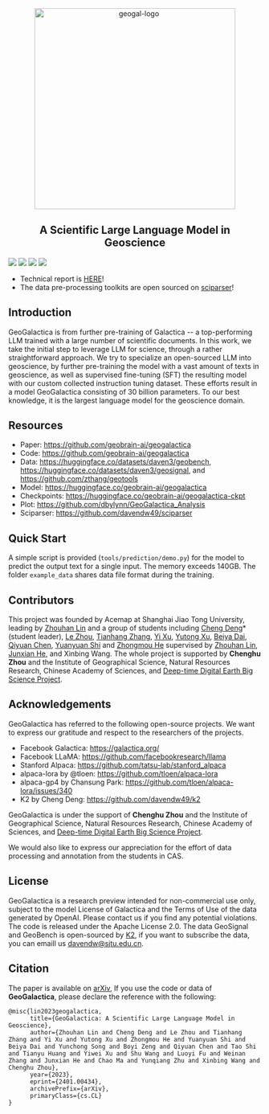 <div style="text-align:center">
<centering>
<img src="https://big-cheng.com/geogal/geogal_orange.png" alt="geogal-logo" width="400"/>
<h2>A Scientific Large Language Model in Geoscience</h2>
</div>

<a href='https://arxiv.org/abs/2401.00434'><img src='https://img.shields.io/badge/Paper-ArXiv-C71585'></a> <a href='https://huggingface.co/geobrain-ai/geogalactica'><img src='https://img.shields.io/badge/%F0%9F%A4%97%20Hugging Face-geogalactica-red'></img></a> <a href='https://huggingface.co/datasets/daven3/geosignal'><img src='https://img.shields.io/badge/Dataset-GeoSignal-4169E1'></img></a> <a href='https://huggingface.co/datasets/daven3/geobench'><img src='https://img.shields.io/badge/Dataset-GeoBench-4169E1'></img></a>

- Technical report is [HERE](https://arxiv.org/abs/2401.00434)!
- The data pre-processing toolkits are open sourced on [sciparser](https://github.com/davendw49/sciparser)!

## Introduction

GeoGalactica is from further pre-training of Galactica -- a top-performing LLM trained with a large number of scientific documents. In this work, we take the initial step to leverage LLM for science, through a rather straightforward approach. We try to specialize an open-sourced LLM into geoscience, by further pre-training the model with a vast amount of texts in geoscience, as well as supervised fine-tuning (SFT) the resulting model with our custom collected instruction tuning dataset. These efforts result in a model GeoGalactica consisting of 30 billion parameters. To our best knowledge, it is the largest language model for the geoscience domain.

## Resources

- Paper: https://github.com/geobrain-ai/geogalactica 
- Code: https://github.com/geobrain-ai/geogalactica
- Data: https://huggingface.co/datasets/daven3/geobench, https://huggingface.co/datasets/daven3/geosignal, and https://github.com/zthang/geotools
- Model: https://huggingface.co/geobrain-ai/geogalactica
- Checkpoints: https://huggingface.co/geobrain-ai/geogalactica-ckpt
- Plot: https://github.com/dbylynn/GeoGalactica_Analysis
- Sciparser: https://github.com/davendw49/sciparser

## Quick Start

A simple script is provided (`tools/prediction/demo.py`) for the model to predict the output text for a single input. The memory exceeds 140GB.
The folder `example_data` shares data file format during the training.

## Contributors

This project was founded by Acemap at Shanghai Jiao Tong University, leading by [Zhouhan Lin](https://hantek.github.io/) and a group of students including [Cheng Deng](https://big-cheng.com/)* (student leader), [Le Zhou](https://github.com/lzhou1998), [Tianhang Zhang](https://github.com/zthang), [Yi Xu](https://github.com/xyjigsaw), [Yutong Xu](https://github.com/xyt-fe), [Beiya Dai](https://github.com/dbylynn), [Qiyuan Chen](mailto:qiyuan04@sjtu.edu.cn), [Yuanyuan Shi](https://github.com/syy-yoyo) and [Zhongmou He](https://github.com/twelfth-star) supervised by [Zhouhan Lin](https://hantek.github.io/), [Junxian He](https://jxhe.github.io/), and Xinbing Wang. The whole project is supported by **Chenghu Zhou** and the Institute of Geographical Science, Natural Resources Research, Chinese Academy of Sciences, and [Deep-time Digital Earth Big Science Project](https://www.iugs.org/dde). 

## Acknowledgements

GeoGalactica has referred to the following open-source projects. We want to express our gratitude and respect to the researchers of the projects.

- Facebook Galactica: https://galactica.org/
- Facebook LLaMA: https://github.com/facebookresearch/llama
- Stanford Alpaca: https://github.com/tatsu-lab/stanford_alpaca
- alpaca-lora by @tloen: https://github.com/tloen/alpaca-lora
- alpaca-gp4 by Chansung Park: https://github.com/tloen/alpaca-lora/issues/340
- K2 by Cheng Deng: https://github.com/davendw49/k2

GeoGalactica is under the support of **Chenghu Zhou** and the Institute of Geographical Science, Natural Resources Research, Chinese Academy of Sciences, and [Deep-time Digital Earth Big Science Project](https://www.iugs.org/dde).

We would also like to express our appreciation for the effort of data processing and annotation from the students in CAS.

## License
GeoGalactica is a research preview intended for non-commercial use only, subject to the model License of Galactica and the Terms of Use of the data generated by OpenAI. Please contact us if you find any potential violations. The code is released under the Apache License 2.0. The data GeoSignal and GeoBench is open-sourced by [K2](https://github.com/davendw49/k2), if you want to subscribe the data, you can emaill us [davendw@sjtu.edu.cn](mailto:davendw@sjtu.edu.cn).

## Citation
The paper is available on [arXiv](https://arxiv.org/abs/2401.00434), If you use the code or data of **GeoGalactica**, please declare the reference with the following:

```
@misc{lin2023geogalactica,
      title={GeoGalactica: A Scientific Large Language Model in Geoscience}, 
      author={Zhouhan Lin and Cheng Deng and Le Zhou and Tianhang Zhang and Yi Xu and Yutong Xu and Zhongmou He and Yuanyuan Shi and Beiya Dai and Yunchong Song and Boyi Zeng and Qiyuan Chen and Tao Shi and Tianyu Huang and Yiwei Xu and Shu Wang and Luoyi Fu and Weinan Zhang and Junxian He and Chao Ma and Yunqiang Zhu and Xinbing Wang and Chenghu Zhou},
      year={2023},
      eprint={2401.00434},
      archivePrefix={arXiv},
      primaryClass={cs.CL}
}
```

